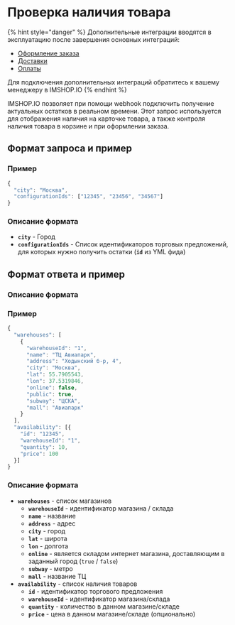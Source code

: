 # Проверка наличия товара

{% hint style="danger" %}
Дополнительные интеграции вводятся в эксплуатацию после завершения основных интеграций:

* [Оформление заказа](../oformlenie-zakaza.-dostavki-oplaty/order.md)
* [Доставки](../oformlenie-zakaza.-dostavki-oplaty/deliveries.md)
* [Оплаты](../oformlenie-zakaza.-dostavki-oplaty/payments.md)

Для подключения дополнительных интеграций обратитесь к вашему менеджеру в IMSHOP.IO
{% endhint %}

IMSHOP.IO позволяет при помощи webhook подключить получение актуальных остатков в реальном времени. Этот запрос используется для отображения наличия на карточке товара, а также контроля наличия товара в корзине и при оформлении заказа.

## Формат запроса и пример

### Пример

```javascript
{
  "city": "Москва",
  "configurationIds": ["12345", "23456", "34567"]
}
```

### Описание формата

* **`city`** - Город
* **`configurationIds`** - Список идентификаторов торговых предложений, для которых нужно получить остатки \(**`id`** из YML фида\)

## Формат ответа и пример

### Описание формата

### Пример

```javascript
{
  "warehouses": [
    {
      "warehouseId": "1",
      "name": "ТЦ Авиапарк",
      "address": "Ходынский б-р, 4",
      "city": "Москва",
      "lat": 55.7905543,
      "lon": 37.5319846,
      "online": false,
      "public": true,
      "subway": "ЦСКА",
      "mall": "Авиапарк"
    }
  ],
  "availability": [{ 
    "id": "12345", 
    "warehouseId": "1", 
    "quantity": 10,
    "price": 100
  }]
}
```

### Описание формата

* **`warehouses`** - список магазинов
  * **`warehouseId`** - идентификатор магазина / склада
  * **`name`** - название 
  * **`address`** - адрес
  * **`city`** - город
  * **`lat`** - широта
  * **`lon`** - долгота
  * **`online`** - является складом интернет магазина, доставляющим в заданный город \(`true` / `false`\)
  * **`subway`** - метро
  * **`mall`** - название ТЦ
* **`availability`** - список наличия товаров
  * **`id`** - идентификатор торгового предложения
  * **`warehouseId`** - идентификатор магазина/склада
  * **`quantity`** - количество в данном магазине/складе
  * **`price`** - цена в данном магазине/складе \(опционально\)

